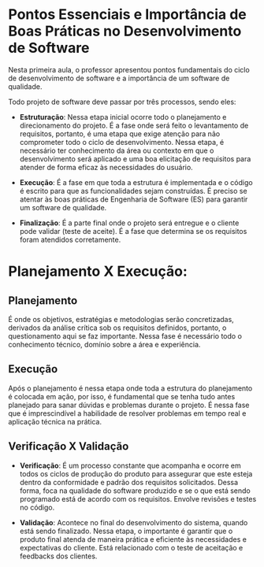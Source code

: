 # Pontos Essenciais e Importância de Boas Práticas no Desenvolvimento de Software

Nesta primeira aula, o professor apresentou pontos fundamentais do ciclo de desenvolvimento de software e a importância de um software de qualidade.

Todo projeto de software deve passar por três processos, sendo eles:

- **Estruturação**: Nessa etapa inicial ocorre todo o planejamento e direcionamento do projeto. É a fase onde será feito o levantamento de requisitos, portanto, é uma etapa que exige atenção para não comprometer todo o ciclo de desenvolvimento. Nessa etapa, é necessário ter conhecimento da área ou contexto em que o desenvolvimento será aplicado e uma boa elicitação de requisitos para atender de forma eficaz às necessidades do usuário.

- **Execução**: É a fase em que toda a estrutura é implementada e o código é escrito para que as funcionalidades sejam construídas. É preciso se atentar às boas práticas de Engenharia de Software (ES) para garantir um software de qualidade.

- **Finalização**: É a parte final onde o projeto será entregue e o cliente pode validar (teste de aceite). É a fase que determina se os requisitos foram atendidos corretamente.

# Planejamento X Execução:

## **Planejamento**
É onde os objetivos, estratégias e metodologias serão concretizadas, derivados da análise crítica sob os requisitos definidos, portanto, o questionamento aqui se faz importante. Nessa fase é necessário todo o conhecimento técnico, domínio sobre a área e experiência.

## **Execução**
Após o planejamento é nessa etapa onde toda a estrutura do planejamento é colocada em ação, por isso, é fundamental que se tenha tudo antes planejado para sanar dúvidas e problemas durante o projeto. É nessa fase que é imprescindível a habilidade de resolver problemas em tempo real e aplicação técnica na prática.

## Verificação X Validação

- **Verificação**: É um processo constante que acompanha e ocorre em todos os ciclos de produção do produto para assegurar que este esteja dentro da conformidade e padrão dos requisitos solicitados. Dessa forma, foca na qualidade do software produzido e se o que está sendo programado está de acordo com os requisitos. Envolve revisões e testes no código.

- **Validação**: Acontece no final do desenvolvimento do sistema, quando está sendo finalizado. Nessa etapa, o importante é garantir que o produto final atenda de maneira prática e eficiente às necessidades e expectativas do cliente. Está relacionado com o teste de aceitação e feedbacks dos clientes.
